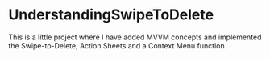 # UnderstandingSwipeToDelete

This is a little project where I have added MVVM concepts and implemented the Swipe-to-Delete, Action Sheets and a Context Menu function.
